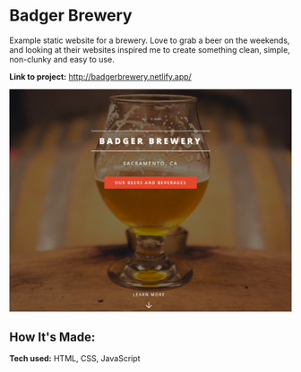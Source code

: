 # Badger Brewery
Example static website for a brewery. Love to grab a beer on the weekends, and looking at their websites inspired me to create something clean, simple, non-clunky and easy to use.

**Link to project:** http://badgerbrewery.netlify.app/

![alt tag](./images/brewerymain.jpg)

## How It's Made:

**Tech used:** HTML, CSS, JavaScript





